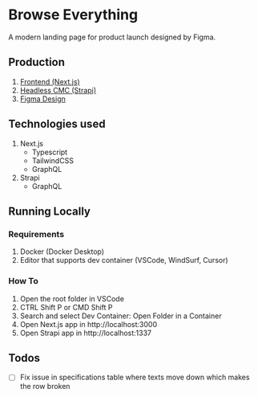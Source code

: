 # Browse Everything

A modern landing page for product launch designed by Figma.

## Production

1. [Frontend (Next.js)](https://browse-everything.hjcasayas.info)
1. [Headless CMC (Strapi)](https://browse-everything-cms.hjcasayas.info)
1. [Figma Design](https://www.figma.com/community/file/1487309170684591074/modern-product-launch)

## Technologies used

1. Next.js
   - Typescript
   - TailwindCSS
   - GraphQL
2. Strapi
   - GraphQL

## Running Locally

### Requirements

1. Docker (Docker Desktop)
2. Editor that supports dev container (VSCode, WindSurf, Cursor)

### How To

1. Open the root folder in VSCode
2. CTRL Shift P or CMD Shift P
3. Search and select Dev Container: Open Folder in a Container
4. Open Next.js app in http://localhost:3000
5. Open Strapi app in http://localhost:1337

## Todos

- [ ] Fix issue in specifications table where texts move down which makes the row broken
